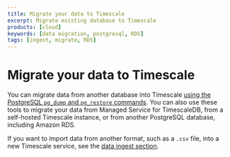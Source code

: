 ```yaml
---
title: Migrate your data to Timescale
excerpt: Migrate existing database to Timescale
products: [cloud]
keywords: [data migration, postgresql, RDS]
tags: [ingest, migrate, RDS]
---
```


# Migrate your data to Timescale

You can migrate data from another database into Timescale [using the PostgreSQL
`pg_dump` and `pg_restore` commands][pg-migrate]. You can also use these tools to migrate
your data from Managed Service for TimescaleDB, from a self-hosted Timescale
instance, or from another PostgreSQL database, including Amazon RDS.

If you want to import data from another format, such as a `.csv` file, into a
new Timescale service, see the [data ingest section][data-ingest].

[data-ingest]: /use-timescale/:currentVersion:/ingest-data/
[pg-migrate]: /use-timescale/:currentVersion:/migration/pg-dump-and-restore.md
